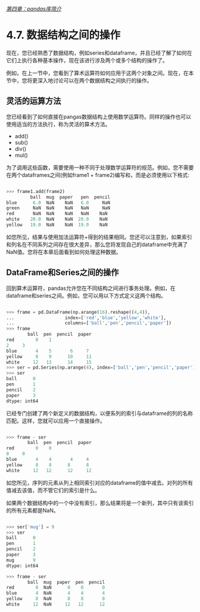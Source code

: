 

[*第四章：pandas库简介*](./README.md)

# 4.7. 数据结构之间的操作

现在，您已经熟悉了数据结构，例如series和dataframe，并且已经了解了如何在它们上执行各种基本操作，现在该进行涉及两个或多个结构的操作了。

例如，在上一节中，您看到了算术运算符如何应用于这两个对象之间。现在，在本节中，您将更深入地讨论可以在两个数据结构之间执行的操作。

## 灵活的运算方法

您已经看到了如何直接在pangas数据结构上使用数学运算符。同样的操作也可以使用适当的方法执行，称为灵活的算术方法。

* add()
* sub()
* div()
* mul()

为了调用这些函数，需要使用一种不同于处理数学运算符的规范。例如，您不需要在两个dataframes之间(例如frame1 + frame2)编写和，而是必须使用以下格式:

```python

>>> frame1.add(frame2)
         ball  mug  paper   pen  pencil
blue      6.0  NaN    NaN   6.0     NaN
green     NaN  NaN    NaN   NaN     NaN
red       NaN  NaN    NaN   NaN    NaN
white    20.0  NaN    NaN  20.0    NaN
yellow   19.0  NaN    NaN  19.0    NaN

```

如您所见，结果与使用加法运算符+得到的结果相同。您还可以注意到，如果索引和列名在不同系列之间存在很大差异，那么您将发现自己的dataframe中充满了NaN值。您将在本章后面看到如何处理这种数据。



## DataFrame和Series之间的操作

回到算术运算符，pandas允许您在不同结构之间进行事务处理。例如，在dataframe和series之间。例如，您可以用以下方式定义这两个结构。

```python

>>> frame = pd.DataFrame(np.arange(16).reshape((4,4)),
...                   index=['red','blue','yellow','white'],
...                   columns=['ball','pen','pencil','paper'])
>>> frame
        ball  pen  pencil  paper
red        0    1    
2     3
blue       4    5       6     7
yellow     8    9      10     11
white     12   13      14     15
>>> ser = pd.Series(np.arange(4), index=['ball','pen','pencil','paper'])
>>> ser
ball      0
pen       1
pencil    2
paper     3
dtype: int64
```

已经专门创建了两个新定义的数据结构，以便系列的索引与dataframe的列的名称匹配。这样，您就可以应用一个直接操作。

```python

>>> frame - ser
        ball  pen  pencil  paper
red        0    0    
0     0
blue       4    4       4     4
yellow     8    8      8      8
white     12   12      12     12
```

如您所见，序列的元素从列上相同索引对应的dataframe的值中减去。对列的所有值减去该值，而不管它们的索引是什么。

如果两个数据结构中的一个中没有索引，那么结果将是一个新列，其中只有该索引的所有元素都是NaN。

```python

>>> ser['mug'] = 9
>>> ser
ball      0
pen       1
pencil    2
paper     3
mug       9
dtype: int64

>>> frame - ser
        ball  mug  paper  pen  pencil
red        0  NaN      0    0       0
blue       4  NaN      4    4       4
yellow     8  NaN      8    8       8
white     12  NaN     12   12      12
```


